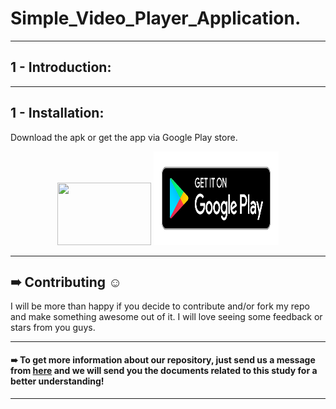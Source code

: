 # Simple_Video_Player_Application.

***
## 1 - Introduction:


***
## 1 - Installation:

Download the apk or get the app via Google Play store.

<p  href="url" align="center"  >
  <img src="hhttps://github.com/AhmedSamirScience/Simple_Video_Player_Application./blob/main/apkpic.png" height="100" width="150"  />
 <img src="https://github.com/AhmedSamirScience/Simple_Video_Player_Application./blob/main/playstorelogo.png" height="150" width="200" /> 
</p>
 
 
***
## ➠ Contributing ☺
I will be more than happy if you decide to contribute and/or fork my repo and make something awesome out of it. I will love seeing some feedback or stars from you guys.

***
#### ➠ To get more information about our repository, just send us a message from [here](https://www.linkedin.com/in/ahmedsamir13/) and we will send you the documents related to this study for a better understanding!
 
***
